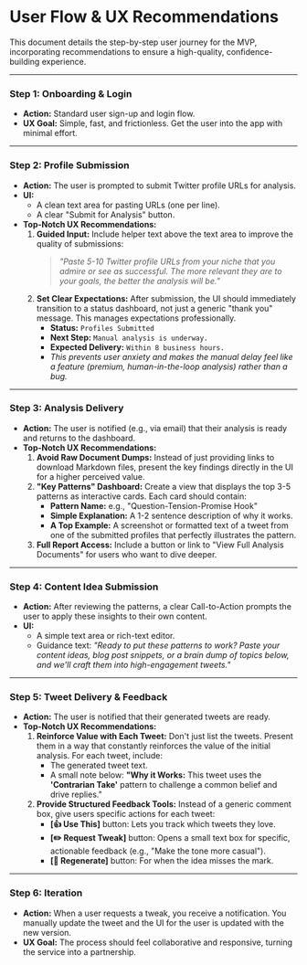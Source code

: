 # User Flow & UX Recommendations

This document details the step-by-step user journey for the MVP, incorporating recommendations to ensure a high-quality, confidence-building experience.

---

### **Step 1: Onboarding & Login**
-   **Action:** Standard user sign-up and login flow.
-   **UX Goal:** Simple, fast, and frictionless. Get the user into the app with minimal effort.

---

### **Step 2: Profile Submission**
-   **Action:** The user is prompted to submit Twitter profile URLs for analysis.
-   **UI:**
    -   A clean text area for pasting URLs (one per line).
    -   A clear "Submit for Analysis" button.
-   **Top-Notch UX Recommendations:**
    1.  **Guided Input:** Include helper text above the text area to improve the quality of submissions:
        > *"Paste 5-10 Twitter profile URLs from your niche that you admire or see as successful. The more relevant they are to your goals, the better the analysis will be."*
    2.  **Set Clear Expectations:** After submission, the UI should immediately transition to a status dashboard, not just a generic "thank you" message. This manages expectations professionally.
        -   **Status:** `Profiles Submitted`
        -   **Next Step:** `Manual analysis is underway.`
        -   **Expected Delivery:** `Within 8 business hours.`
        -   *This prevents user anxiety and makes the manual delay feel like a feature (premium, human-in-the-loop analysis) rather than a bug.*

---

### **Step 3: Analysis Delivery**
-   **Action:** The user is notified (e.g., via email) that their analysis is ready and returns to the dashboard.
-   **Top-Notch UX Recommendations:**
    1.  **Avoid Raw Document Dumps:** Instead of just providing links to download Markdown files, present the key findings directly in the UI for a higher perceived value.
    2.  **"Key Patterns" Dashboard:** Create a view that displays the top 3-5 patterns as interactive cards. Each card should contain:
        -   **Pattern Name:** e.g., "Question-Tension-Promise Hook"
        -   **Simple Explanation:** A 1-2 sentence description of why it works.
        -   **A Top Example:** A screenshot or formatted text of a tweet from one of the submitted profiles that perfectly illustrates the pattern.
    3.  **Full Report Access:** Include a button or link to "View Full Analysis Documents" for users who want to dive deeper.

---

### **Step 4: Content Idea Submission**
-   **Action:** After reviewing the patterns, a clear Call-to-Action prompts the user to apply these insights to their own content.
-   **UI:**
    -   A simple text area or rich-text editor.
    -   Guidance text: *"Ready to put these patterns to work? Paste your content ideas, blog post snippets, or a brain dump of topics below, and we'll craft them into high-engagement tweets."*

---

### **Step 5: Tweet Delivery & Feedback**
-   **Action:** The user is notified that their generated tweets are ready.
-   **Top-Notch UX Recommendations:**
    1.  **Reinforce Value with Each Tweet:** Don't just list the tweets. Present them in a way that constantly reinforces the value of the initial analysis. For each tweet, include:
        -   The generated tweet text.
        -   A small note below: **"Why it Works:** This tweet uses the **'Contrarian Take'** pattern to challenge a common belief and drive replies."
    2.  **Provide Structured Feedback Tools:** Instead of a generic comment box, give users specific actions for each tweet:
        -   **[👍 Use This]** button: Lets you track which tweets they love.
        -   **[✏️ Request Tweak]** button: Opens a small text box for specific, actionable feedback (e.g., "Make the tone more casual").
        -   **[🔄 Regenerate]** button: For when the idea misses the mark.

---

### **Step 6: Iteration**
-   **Action:** When a user requests a tweak, you receive a notification. You manually update the tweet and the UI for the user is updated with the new version.
-   **UX Goal:** The process should feel collaborative and responsive, turning the service into a partnership.


